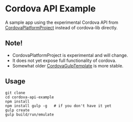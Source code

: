 # Cordova API Example
A sample app using the experimental Cordova API from [CordovaPlatformProject](https://github.com/kamrik/CordovaPlatformProject) instead of cordova-lib directly.

## Note! ##
 - CordovaPlatformProject is experimental and will change.
 - It does not yet expose full functionality of cordova.
 - Somewhat older [CordovaGulpTemplate](https://github.com/kamrik/CordovaGulpTemplate) is more stable.


## Usage ##

    git clone
    cd cordova-api-example
    npm install
    npm install gulp -g   # if you don't have it yet
    gulp create
    gulp build/run/emulate
    
